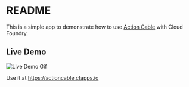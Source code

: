 # README

This is a simple app to demonstrate how to use [Action Cable](https://github.com/rails/rails/tree/master/actioncableb) with Cloud Foundry.

## Live Demo

![Live Demo Gif](http://g.recordit.co/knntDO3Ptd.gif)

Use it at https://actioncable.cfapps.io

